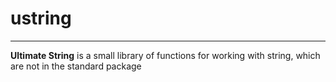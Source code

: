# ustring
<hr>
<b>Ultimate String</b> is a small library of functions for working with string, which are not in the standard package
